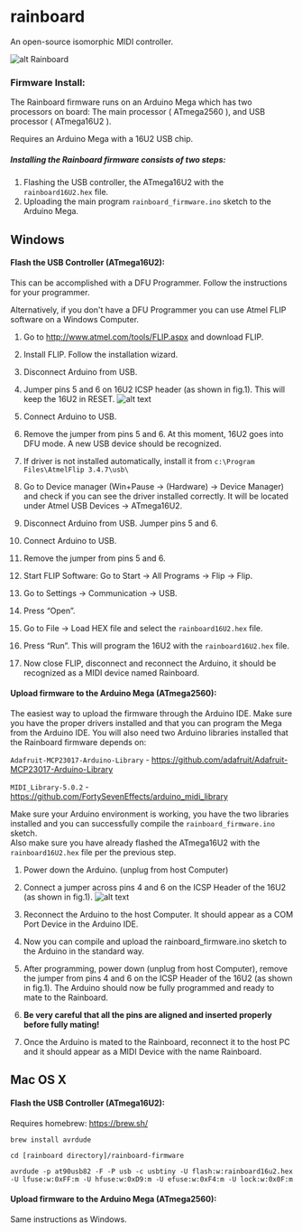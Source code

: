 # rainboard

An open-source isomorphic MIDI controller.


![alt Rainboard](https://github.com/famulus/rainboard/blob/master/images/rainboard_bottom.JPG?raw=true)


### Firmware Install:

The Rainboard firmware runs on an Arduino Mega which has two processors on board:
The main processor ( ATmega2560 ), and USB processor ( ATmega16U2 ). 

Requires an Arduino Mega with a 16U2 USB chip.


##### Installing the Rainboard firmware consists of two steps:

1. Flashing the USB controller, the ATmega16U2 with the `rainboard16U2.hex` file.
2. Uploading the main program `rainboard_firmware.ino` sketch to the Arduino Mega.




## Windows

#### Flash the USB Controller (ATmega16U2):

This can be accomplished with a DFU Programmer. Follow the instructions for your programmer.

Alternatively, if you don't have a DFU Programmer you can use Atmel FLIP software on a Windows Computer.

1. Go to http://www.atmel.com/tools/FLIP.aspx and download FLIP.
2. Install FLIP. Follow the installation wizard.
3. Disconnect Arduino from USB.
4. Jumper pins 5 and 6 on 16U2 ICSP header (as shown in fig.1). This will keep the 16U2 in RESET.
![alt text](https://github.com/famulus/rainboard/blob/master/images/Mega-Jumpers.png?raw=true)


5. Connect Arduino to USB.
6. Remove the jumper from pins 5 and 6. At this moment, 16U2 goes into DFU mode. A new USB device should be recognized.
7. If driver is not installed automatically, install it from `c:\Program Files\AtmelFlip 3.4.7\usb\`
8. Go to Device manager (Win+Pause -> (Hardware) -> Device Manager) and check if you can see the driver installed correctly. It will be located under Atmel USB Devices -> ATmega16U2.
9. Disconnect Arduino from USB. Jumper pins 5 and 6.
10. Connect Arduino to USB.
11. Remove the jumper from pins 5 and 6.
12. Start FLIP Software: Go to Start -> All Programs -> Flip -> Flip.
13. Go to Settings -> Communication -> USB.
14. Press “Open”.
15. Go to File -> Load HEX file and select the `rainboard16U2.hex` file.
16.  Press “Run”. This will program the 16U2 with the `rainboard16U2.hex` file.
17. Now close FLIP, disconnect and reconnect the Arduino, it should be recognized as a MIDI  device named Rainboard.



#### Upload firmware to the Arduino Mega (ATmega2560):

The easiest way to upload the firmware through the Arduino IDE. 
Make sure you have the proper drivers installed and that you can program the Mega from the Arduino IDE. 
You will also need two Arduino libraries installed that the Rainboard firmware depends on:

`Adafruit-MCP23017-Arduino-Library` - https://github.com/adafruit/Adafruit-MCP23017-Arduino-Library

`MIDI_Library-5.0.2` -  https://github.com/FortySevenEffects/arduino_midi_library

Make sure your Arduino environment is working, you have the two libraries installed and you can successfully compile the `rainboard_firmware.ino` sketch.  
Also make sure you have already flashed the ATmega16U2 with the `rainboard16U2.hex` file per the previous step.

1. Power down the Arduino. (unplug from host Computer)
2. Connect a jumper across pins 4 and 6 on the ICSP Header of the 16U2 (as shown in fig.1).
![alt text](https://github.com/famulus/rainboard/blob/master/images/Mega-Jumpers.png?raw=true)

3. Reconnect the Arduino to the host Computer. It should appear as a COM Port Device in the Arduino IDE.
4. Now you can compile and upload the rainboard_firmware.ino sketch to the Arduino in the standard way.
5. After programming, power down (unplug from host Computer), remove the jumper from pins 4 and 6 on the   ICSP Header of the 16U2 (as shown in fig.1). The Arduino should now be fully programmed and ready to mate to the Rainboard. 
6. **Be very careful that all the pins are aligned and inserted properly before fully mating!**
7. Once the Arduino is mated to the Rainboard, reconnect it to the host PC and it should appear as a MIDI Device with the name Rainboard.



## Mac OS X

#### Flash the USB Controller (ATmega16U2):

Requires homebrew: https://brew.sh/

`brew install avrdude`

`cd [rainboard directory]/rainboard-firmware`

`avrdude -p at90usb82 -F -P usb -c usbtiny -U flash:w:rainboard16u2.hex -U lfuse:w:0xFF:m -U hfuse:w:0xD9:m -U efuse:w:0xF4:m -U lock:w:0x0F:m`

#### Upload firmware to the Arduino Mega (ATmega2560):

Same instructions as Windows.



